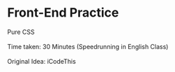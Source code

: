 # Front-End Practice

Pure CSS <br><br>
Time taken: 30 Minutes (Speedrunning in English Class) <br><br>
Original Idea: iCodeThis
